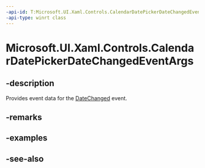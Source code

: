 ```yaml
---
-api-id: T:Microsoft.UI.Xaml.Controls.CalendarDatePickerDateChangedEventArgs
-api-type: winrt class
---
```


<!-- Class syntax.
public class CalendarDatePickerDateChangedEventArgs : Windows.UI.Xaml.Controls.ICalendarDatePickerDateChangedEventArgs
-->

# Microsoft.UI.Xaml.Controls.CalendarDatePickerDateChangedEventArgs

## -description
Provides event data for the [DateChanged](calendardatepicker_datechanged.md) event.

## -remarks

## -examples

## -see-also
